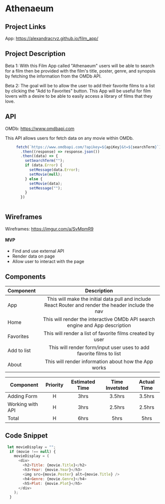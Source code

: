 # Athenaeum

 ## Project Links
 
 App: https://alexandracrvz.github.io/film_app/

 ## Project Description

Beta 1: With this Film App called "Athenaeum" users will be able to search for a film then be provided with the film's title, poster, genre, and synopsis by fetching the information from the OMDb API. 

Beta 2: The goal will be to allow the user to add their favorite films to a list by clicking the "Add to Favorites" button. This App will be useful for film lovers with a desire to be able to easily access a library of films that they love.

 ## API

 OMDb: https://www.omdbapi.com

 This API allows users for fetch data on any movie within OMDb.

```js
     fetch(`https://www.omdbapi.com/?apikey=${apiKey}&t=${searchTerm}`)
       .then((response) => response.json())
       .then((data) => {
         setSearchTerm("");
         if (data.Error) {
           setMessage(data.Error);
           setMovie(null);
         } else {
           setMovie(data);
           setMessage("");
         }
       })
       
```
      
   


 ## Wireframes

 Wireframes: https://imgur.com/a/SvMpmR9
  

 #### MVP
 - Find and use external API
 - Render data on page 
 - Allow user to interact with the page

 ## Components

 | Component | Description | 
 | --- | :---: |  
 | App | This will make the initial data pull and include React Router and render the header include the nav|
 | Home | This will render the interactive OMDb API search engine and App description |
 | Favorites | This will render a list of favorite films created by user |
 | Add to list | This will render form/input user uses to add favorite films to list |
 | About | This will render information about how the App works |


 | Component | Priority | Estimated Time | Time Invetsted | Actual Time |
 | --- | :---: |  :---: | :---: | :---: |
 | Adding Form | H | 3hrs| 3.5hrs | 3.5hrs |
 | Working with API | H | 3hrs| 2.5hrs | 2.5hrs |
 | Total | H | 6hrs| 5hrs | 5hrs | 

 ## Code Snippet

 ```js
  let movieDisplay = "";
   if (movie !== null) {
     movieDisplay = (
       <div>
         <h2>Title: {movie.Title}</h2>
         <h3>Year: {movie.Year}</h3>
         <img src={movie.Poster} alt={movie.Title} />
         <h4>Genre: {movie.Genre}</h4>
         <h5>Plot: {movie.Plot}</h5>
       </div>
     );
   }
```
